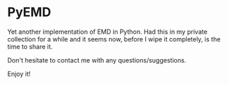# PyEMD
Yet another implementation of EMD in Python. Had this in my private collection for a while and it seems now, before I wipe it completely, is the time to share it.

Don't hesitate to contact me with any questions/suggestions.

Enjoy it!